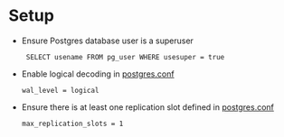# Setup

  - Ensure Postgres database user is a superuser

    ```
     SELECT usename FROM pg_user WHERE usesuper = true
    ```

  - Enable logical decoding in [postgres.conf](https://www.postgresql.org/docs/current/config-setting.html)

    ```
    wal_level = logical
    ```

  - Ensure there is at least one replication slot defined in [postgres.conf](https://www.postgresql.org/docs/current/config-setting.html)

      ```
      max_replication_slots = 1
      ```